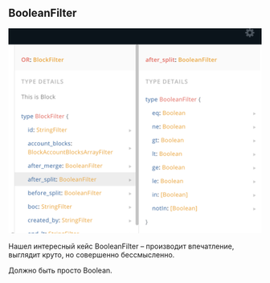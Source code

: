 ## BooleanFilter

![BooleanFilter](./BooleanFilter.png)

Нашел интересный кейс BooleanFilter – производит впечатление, выглядит круто, но совершенно бессмысленно.

Должно быть просто Boolean.
